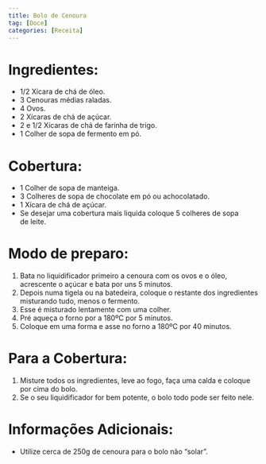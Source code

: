 ```yaml
---
title: Bolo de Cenoura
tag: [Doce]
categories: [Receita]
---
```


# Ingredientes:

- 1/2 Xícara de chá de óleo.
- 3 Cenouras médias raladas.
- 4 Ovos.
- 2 Xícaras de chá de açúcar.
- 2 e 1/2 Xícaras de chá de farinha de trigo.
- 1 Colher de sopa de fermento em pó.

# Cobertura:

- 1 Colher de sopa de manteiga.
- 3 Colheres de sopa de chocolate em pó ou achocolatado.
- 1 Xícara de chá de açúcar.
- Se desejar uma cobertura mais liquida coloque 5 colheres de sopa de leite.

# Modo de preparo:

1. Bata no liquidificador primeiro a cenoura com os ovos e o óleo, acrescente o açúcar e bata por uns 5 minutos.
2. Depois numa tigela ou na batedeira, coloque o restante dos ingredientes misturando tudo, menos o fermento.
3. Esse é misturado lentamente com uma colher.
4. Pré aqueça o forno por a 180ºC por 5 minutos.
5. Coloque em uma forma e asse no forno a 180ºC por 40 minutos.

# **Para a Cobertura:**

1. Misture todos os ingredientes, leve ao fogo, faça uma calda e coloque por cima do bolo.
2. Se o seu liquidificador for bem potente, o bolo todo pode ser feito nele.

# **Informações Adicionais:**

- Utilize cerca de 250g de cenoura para o bolo não “solar”.